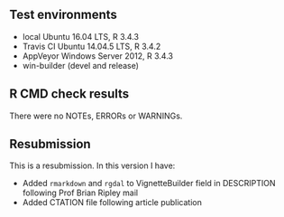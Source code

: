 ## Test environments
* local Ubuntu 16.04 LTS, R 3.4.3
* Travis CI Ubuntu 14.04.5 LTS, R 3.4.2
* AppVeyor Windows Server 2012, R 3.4.3
* win-builder (devel and release)

## R CMD check results
There were no NOTEs, ERRORs or WARNINGs.

## Resubmission
This is a resubmission. In this version I have:

* Added `rmarkdown` and `rgdal` to VignetteBuilder field in DESCRIPTION following Prof Brian Ripley mail
* Added CTATION file following article publication
